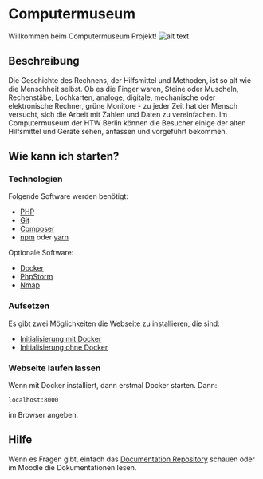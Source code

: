 # Computermuseum

Willkommen beim Computermuseum Projekt!
![alt text](https://www.sammlungen.htw-berlin.de/computermuseum/thumb_gal_C64_01.png)

## Beschreibung

Die Geschichte des Rechnens, der Hilfsmittel und Methoden, ist so alt wie die Menschheit selbst. Ob es die Finger waren, Steine oder Muscheln, Rechenstäbe, Lochkarten, analoge, digitale, mechanische oder elektronische Rechner, grüne Monitore - zu jeder Zeit hat der Mensch versucht, sich die Arbeit mit Zahlen und Daten zu vereinfachen. Im Computermuseum der HTW Berlin können die Besucher einige der alten Hilfsmittel und Geräte sehen, anfassen und vorgeführt bekommen. 

## Wie kann ich starten?

### Technologien

Folgende Software werden benötigt:
* [PHP](https://www.php.net/)
* [Git](https://www.php.net/)
* [Composer](https://www.php.net/)
* [npm](https://www.php.net/) oder [yarn](https://www.php.net/)

Optionale Software:
* [Docker](https://www.docker.com/)
* [PhpStorm](https://www.jetbrains.com/phpstorm/)
* [Nmap](https://nmap.org/)

### Aufsetzen

Es gibt zwei Möglichkeiten die Webseite zu installieren, die sind:
* [Initialisierung mit Docker](https://github.com/htwb-computermuseum/Documentation/tree/master/docs/dashboard/docker.md)
* [Initialisierung ohne Docker](https://github.com/htwb-computermuseum/Documentation/tree/master/docs/dashboard/setup-win-mac.md)

### Webseite laufen lassen

Wenn mit Docker installiert, dann erstmal Docker starten.
Dann:
```
localhost:8000
```
im Browser angeben.

## Hilfe

Wenn es Fragen gibt, einfach das [Documentation Repository](https://github.com/htwb-computermuseum/Documentation/tree/master/docs) schauen oder im Moodle die Dokumentationen lesen.

